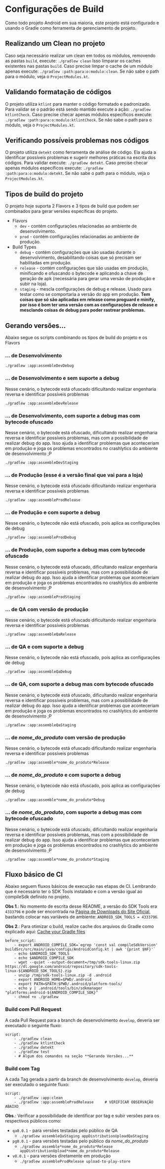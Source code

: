 
# Configurações de Build

Como todo projeto Android em sua maioria, este projeto está configurado e usando o Gradle como ferramenta de gerenciamento de projeto.

## Realizando um Clean no projeto

Caso seja necessário realizar um clean em todos os módulos, removendo as pastas `build`, execute: `./gradlew clean`
Isso limparar os caches existentes nas pastas `build`. Caso precise limpar o cache de um módulo apenas execute: `./gradlew :path:para:o:modulo:clean`. Se não sabe o path para o módulo, veja o `ProjectModules.kt`.

## Validando formatação de códigos

O projeto utiliza `ktlint` para manter o código formatado e padronizado. Para validar se o padrão está sendo mantido execute a ação: `./gradlew ktlintCheck`. Caso precise checar apenas módulos específicos execute: `./gradlew :path:para:o:modulo:ktlintCheck`. Se não sabe o path para o módulo, veja o `ProjectModules.kt`.

## Verificando possíveis problemas nos códigos

O projeto utiliza `detekt` como ferramenta de análise de código. Ela ajuda a identificar possíveis problemas e sugerir melhores práticas na escrita dos códigos. Para validar execute: `./gradlew detekt`. Caso precise checar apenas módulos específicos execute: `./gradlew :path:para:o:modulo:detekt`. Se não sabe o path para o módulo, veja o `ProjectModules.kt`.

## Tipos de build do projeto

O projeto hoje suporta 2 Flavors e 3 tipos de build que podem ser combinados para gerar versões específicas do projeto.

- Flavors
    - `dev` - contém configurações relacionadas ao ambiente de desenvolvimento.
    - `prod` - contém configurações relacionadas ao ambiente de produção.
- Build Types
    - `debug` - contém configurações que são usadas durante o desenvolvimento, desabilitando coisas que só precisam ser habilitadas em produção.
    - `release` - contém configurações que são usadas em produção, minificando e ofuscando o bytecode e aplicando a chave de geração de apk (necessária para gerar uma versão de produção e subir na loja).
    - `staging` - mescla configurações de debug e release. Usado para testar como se comportaria a versão do app em produção. **Tem coisas que só são aplicadas em release como proguard e minify, por isso é bom ter uma versão com as configurações de release e mesclando coisas de debug para poder rastrear problemas.**

## Gerando versões...

Abaixo segue os scripts combinando os tipos de build do projeto e os Flavors

### ... de Desenvolvimento
```
./gradlew :app:assembleDevDebug
```

### ... de Desenvolvimento e sem suporte a debug
Nesse cenário, o bytecode está ofuscado dificultando realizar engenharia reversa e identificar possíveis problemas
```
./gradlew :app:assembleDevRelease
```

### ... de Desenvolvimento, com suporte a debug mas com bytecode ofuscado
Nesse cenário, o bytecode está ofuscado, dificultando realizar engenharia reversa e identificar possíveis problemas, mas com a possibilidade de realizar debug do app. Isso ajuda a identificar problemas que aconteceriam em produção e joga os problemas encontrados no crashlytics do ambiente de desenvolvimento ;P
```
./gradlew :app:assembleDevStaging
```

### ... de Produção (esse é a versão final que vai para a loja)
Nesse cenário, o bytecode está ofuscado dificultando realizar engenharia reversa e identificar possíveis problemas
```
./gradlew :app:assembleProdRelease
```

### ... de Produção e com suporte a debug
Nesse cenário, o bytecode não está ofuscado, pois aplica as configurações de debug
```
./gradlew :app:assembleProdDebug
```

### ... de Produção, com suporte a debug mas com bytecode ofuscado
Nesse cenário, o bytecode está ofuscado, dificultando realizar engenharia reversa e identificar possíveis problemas, mas com a possibilidade de realizar debug do app. Isso ajuda a identificar problemas que aconteceriam em produção e joga os problemas encontrados no crashlytics do ambiente de desenvolvimento ;P
```
./gradlew :app:assembleProdStaging
```

### ... de QA com versão de produção
Nesse cenário, o bytecode está ofuscado dificultando realizar engenharia reversa e identificar possíveis problemas
```
./gradlew :app:assembleQaRelease
```

### ... de QA e com suporte a debug
Nesse cenário, o bytecode não está ofuscado, pois aplica as configurações de debug
```
./gradlew :app:assembleQaDebug
```

### ... de QA, com suporte a debug mas com bytecode ofuscado
Nesse cenário, o bytecode está ofuscado, dificultando realizar engenharia reversa e identificar possíveis problemas, mas com a possibilidade de realizar debug do app. Isso ajuda a identificar problemas que aconteceriam em produção e joga os problemas encontrados no crashlytics do ambiente de desenvolvimento ;P
```
./gradlew :app:assembleQaStaging
```

### ... de *nome_do_produto* com versão de produção
Nesse cenário, o bytecode está ofuscado dificultando realizar engenharia reversa e identificar possíveis problemas
```
./gradlew :app:assemble*nome_do_produto*Release
```

### ... de *nome_do_produto* e com suporte a debug
Nesse cenário, o bytecode não está ofuscado, pois aplica as configurações de debug
```
./gradlew :app:assemble*nome_do_produto*Debug
```

### ... de *nome_do_produto*, com suporte a debug mas com bytecode ofuscado
Nesse cenário, o bytecode está ofuscado, dificultando realizar engenharia reversa e identificar possíveis problemas, mas com a possibilidade de realizar debug do app. Isso ajuda a identificar problemas que aconteceriam em produção e joga os problemas encontrados no crashlytics do ambiente de desenvolvimento ;P
```
./gradlew :app:assemble*nome_do_produto*Staging
```

## Fluxo básico de CI

Abaixo seguem fluxos básicos de execução nas etapas de CI. Lembrando que é necessário ter o SDK Tools instalado e com a versão igual ao compileSdk definido no projeto.

**Obs 1**.: No momento de escrita desse README, a versão do SDK Tools era `4333796` e pode ser encontrada na [Página de Downloads do Site Oficial], bastando colocar nas variáveis de ambiente: `ANDROID_SDK_TOOLS = 4333796`.

**Obs 2**.: Para otimizar o build, realize cache dos arquivos do Gradle como explicado aqui: [Cache your Gradle files]

```
before_script:
    - export ANDROID_COMPILE_SDK=`egrep 'const val compileSdkVersion' buildSrc/src/main/java/configs/AndroidConfig.kt | awk '{print $NF}'`
    - echo $ANDROID_SDK_TOOLS
    - echo $ANDROID_COMPILE_SDK
    - wget --quiet --output-document=/tmp/sdk-tools-linux.zip https://dl.google.com/android/repository/sdk-tools-linux-${ANDROID_SDK_TOOLS}.zip
    - unzip /tmp/sdk-tools-linux.zip -d .android
    - export ANDROID_HOME=$PWD/.android
    - export PATH=$PATH:$PWD/.android/platform-tools/
    - echo y | .android/tools/bin/sdkmanager "platforms;android-${ANDROID_COMPILE_SDK}"
    - chmod +x ./gradlew

```

### Build com Pull Request

A cada Pull Request para a branch de desenvolvimento `develop`, deveria ser executado o seguinte fluxo:

```
script:
    - ./gradlew clean
    - ./gradlew ktlintCheck
    - ./gradlew detekt
    - ./gradlew test
    - # Algum dos comandos na seção **Gerando Versões...**
```

### Build com Tag

A cada Tag gerada a partir da branch de desenvolvimento `develop`, deveria ser executado o seguinte fluxo:

```
script:
    - ./gradlew :app:clean
    - ./gradlew :app:assembleProdRelease     # VERIFICAR OBSERVAÇÃO ABAIXO
```

**Obs**.: Verificar a possibilidade de identificar por tag e subir versões para os respectivos públicos como:

- `qa0.0.1` - para versões testadas pelo público de QA
    - `./gradlew assembleQaStaging appDistributionUploadQaStaging`
- `pg0.0.1` - para versões testadas pelo público da *nome_do_produto*
    - `./gradlew assemble*nome_do_produto*Release appDistributionUpload*nome_do_produto*Release`
- `v0.0.1` - para versões diretamente em produção
    - `./gradlew assembleProdRelease upload-to-play-store`





[Página de Downloads do Site Oficial]: <https://developer.android.com/studio#downloads>

[Cache your Gradle files]: <https://medium.com/@chrisbanes/circleci-cache-key-over-many-files-c9e07f4d471a>
